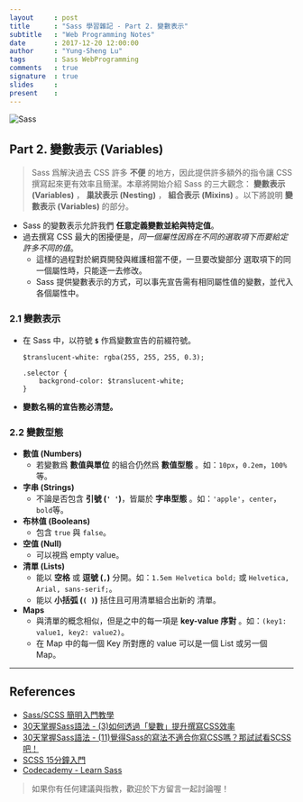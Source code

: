 ```yaml
---
layout     : post
title      : "Sass 學習雜記 - Part 2. 變數表示"
subtitle   : "Web Programming Notes"
date       : 2017-12-20 12:00:00
author     : "Yung-Sheng Lu"
tags       : Sass WebProgramming
comments   : true
signature  : true
slides     : 
present    : 
---
```


![Sass](https://i.imgur.com/7vx71Hx.png)

## Part 2. 變數表示 (Variables)

> Sass 爲解決過去 CSS 許多 **不便** 的地方，因此提供許多額外的指令讓 CSS 撰寫起來更有效率且簡潔。本章將開始介紹 Sass 的三大觀念： **變數表示 (Variables)** ， **巢狀表示 (Nesting)** ， **組合表示 (Mixins)** 。以下將說明 **變數表示 (Variables)** 的部分。

* Sass 的變數表示允許我們 **任意定義變數並給與特定值**。
* 過去撰寫 CSS 最大的困擾便是，*同一個屬性因爲在不同的選取項下而要給定許多不同的值*。
    * 這樣的過程對於網頁開發與維護相當不便，一旦要改變部分 選取項下的同一個屬性時，只能逐一去修改。
    * Sass 提供變數表示的方式，可以事先宣告需有相同屬性值的變數，並代入各個屬性中。

### 2.1 變數表示

* 在 Sass 中，以符號 **`$`** 作爲變數宣告的前綴符號。
    ```sass=0
    $translucent-white: rgba(255, 255, 255, 0.3);

    .selector {
        backgrond-color: $translucent-white;
    }
    ```
* **變數名稱的宣告務必清楚。**

### 2.2 變數型態

* **數值 (Numbers)**
    * 若變數爲 **數值與單位** 的組合仍然爲 **數值型態** 。如：`10px`，`0.2em`，`100%`等。 
* **字串 (Strings)**
    * 不論是否包含 **引號 (`' '`)**，皆屬於 **字串型態** 。如：`'apple'`，`center`，`bold`等。
* **布林值 (Booleans)**
    * 包含 `true` 與 `false`。
* **空值 (Null)**
    * 可以視爲 empty value。
* **清單 (Lists)**
    * 能以 **空格** 或 **逗號 (`,`)** 分開。如：`1.5em Helvetica bold;` 或 `Helvetica, Arial, sans-serif;`。
    * 能以 **小括弧 (`( )`)** 括住且可用清單組合出新的 清單。
* **Maps**
    * 與清單的概念相似，但是之中的每一項是 **key-value 序對** 。如：`(key1: value1, key2: value2)`。
    * 在 Map 中的每一個 Key 所對應的 value 可以是一個 List 或另一個 Map。

---

## References

* [Sass/SCSS 簡明入門教學](http://blog.kdchang.cc/2016/10/11/sass-scss-tutorial-introduction/)
* [30天掌握Sass語法 - (3)如何透過「變數」提升撰寫CSS效率](https://ithelp.ithome.com.tw/articles/10127206)
* [30天掌握Sass語法 - (11)覺得Sass的寫法不適合你寫CSS嗎？那試試看SCSS吧！](https://ithelp.ithome.com.tw/articles/10130129)
* [SCSS 15分鐘入門](http://eddychang.me/blog/others/91-scss-15-mins.html)
* [Codecademy - Learn Sass](https://www.codecademy.com/learn/learn-sass)

> 如果你有任何建議與指教，歡迎於下方留言一起討論喔！